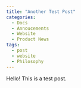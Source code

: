 ```yaml
---
title: "Another Test Post"
categories:
  - Docs
  - Annoucements
  - Website
  - Product News
tags:
  - post
  - website
  - Philosophy
---
```


Hello! This is a test post.
